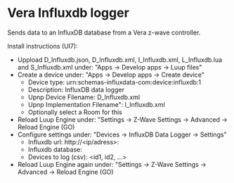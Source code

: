 # Vera Influxdb logger

Sends data to an InfluxDB database from a Vera z-wave controller. 

Install instructions (UI7):
* Uppload D_Influxdb.json, D_Influxdb.xml, I_Influxdb.xml, L_Influxdb.lua and S_Influxdb.xml under: "Apps -> Develop apps -> Luup files"
* Create a device under: "Apps -> Develop apps -> Create device"
	* Device type: urn:schemas-influxdata-com:device:influxdb:1
	* Description: InfluxDB data logger
	* Upnp Device Filename: D_Influxdb.xml
	* Upnp Implementation Filename": I_Influxdb.xml
	* Optionally select a Room for this
* Reload Luup Engine under: "Settings -> Z-Wave Settings -> Advanced -> Reload Engine (GO)
* Configure settings under: "Devices -> InfluxDB Data Logger -> Settings"
	* Influxdb url: http://<ip/adress>:<port>
	* Influxdb database: <db name>
	* Devices to log (csv): <id1, id2, ...>
* Reload Luup Engine again under: "Settings -> Z-Wave Settings -> Advanced -> Reload Engine (GO)

